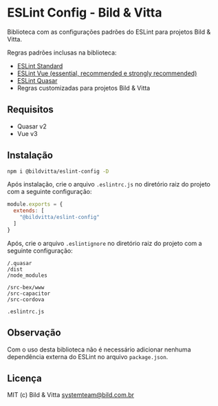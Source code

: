ESLint Config - Bild & Vitta
===

Biblioteca com as configurações padrões do ESLint para projetos Bild & Vitta. 

Regras padrões inclusas na biblioteca:
* [ESLint Standard](https://github.com/standard/eslint-config-standard)
* [ESLint Vue (essential, recommended e strongly recommended)](https://github.com/vuejs/eslint-plugin-vue)
* [ESLint Quasar](https://github.com/quasarframework/eslint-plugin-quasar)
* Regras customizadas para projetos Bild & Vitta

## Requisitos
* Quasar v2
* Vue v3

## Instalação
```bash
npm i @bildvitta/eslint-config -D
```

Após instalação, crie o arquivo `.eslintrc.js` no diretório raiz do projeto com a seguinte configuração:

```js
module.exports = {
  extends: [
    "@bildvitta/eslint-config"
  ]
}
```

Após, crie o arquivo `.eslintignore` no diretório raiz do projeto com a seguinte configuração:

```
/.quasar
/dist
/node_modules

/src-bex/www
/src-capacitor
/src-cordova

.eslintrc.js
```

## Observação
Com o uso desta biblioteca não é necessário adicionar nenhuma dependência externa do ESLint no arquivo `package.json`.

## Licença
MIT (c) Bild & Vitta <systemteam@bild.com.br>